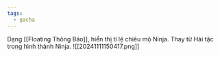 ```yaml
---
tags:
  - gacha
---
```

Dạng [[Floating Thông Báo]], hiển thị tỉ lệ chiêu mộ Ninja. 
Thay từ Hải tặc trong hình thành Ninja.
![[20241111150417.png]]